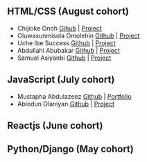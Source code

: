 ## HTML/CSS (August cohort)
* Chijioke Onoh [Gihub](https://github.com/chijiokeonoh) | [Project](https://chijiokeonoh.github.io/portfolio/)
* Oluwasunmisola Omolehin [Github](https://github.com/Emmie-hub/portfolio) | [Project](https://emmie-hub.github.io/portfolio/)
* Uche Ibe Success [Github](https://github.com/success-mildred/portfolio) | [Project](https://success-mildred.github.io/portfolio/)
* Abdullahi Abubakar [Github](https://github.com/abdullahiidris33/html-portfolio) | [Project](https://abdullahiidris33.github.io/html-portfolio/)
* Samuel Asiyanbi [Github](https://github.com/osa277/portfolio) | [Project](https://osa277.github.io/portfolio/)

## JavaScript (July cohort)
* Mustapha Abdulazeez [Github](https://github.com/mustazeez06) | [Portfolio](https://mustazeez06.github.io/javascript-project/)
* Abiodun Olaniyan [Github](https://github.com/Harbeyzino/javaScript-final) | [Project](https://harbeyzino.github.io/javaScript-final/)

## Reactjs (June cohort)

## Python/Django (May cohort)
